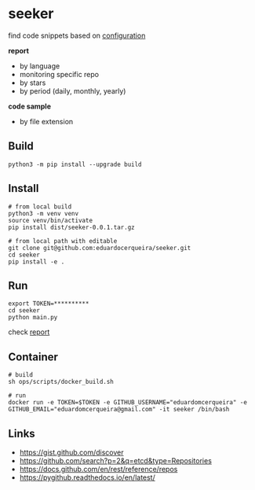 # seeker

find code snippets based on [configuration](seeker/seeker.conf)

**report**

* by language
* monitoring specific repo
* by stars
* by period (daily, monthly, yearly)

**code sample**

* by file extension

## Build

```shell
python3 -m pip install --upgrade build
```

## Install

```shell
# from local build
python3 -m venv venv
source venv/bin/activate
pip install dist/seeker-0.0.1.tar.gz

# from local path with editable
git clone git@github.com:eduardocerqueira/seeker.git
cd seeker
pip install -e .
```

## Run

```shell
export TOKEN=**********
cd seeker
python main.py
```

check [report](seeker/report.txt)

## Container

```shell
# build
sh ops/scripts/docker_build.sh

# run
docker run -e TOKEN=$TOKEN -e GITHUB_USERNAME="eduardomcerqueira" -e GITHUB_EMAIL="eduardomcerqueira@gmail.com" -it seeker /bin/bash
```

## Links

* https://gist.github.com/discover
* https://github.com/search?p=2&q=etcd&type=Repositories
* https://docs.github.com/en/rest/reference/repos
* https://pygithub.readthedocs.io/en/latest/